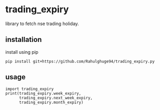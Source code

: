 # trading_expiry
library to fetch nse trading holiday.

## installation
install using pip
```
pip install git+https://github.com/Rahulghuge94/trading_expiry.py
```

## usage

```
import trading_expiry
print(trading_expiry.week_expiry,
      trading_expiry.next_week_expiry,
      trading_expiry.month_expiry)
```

